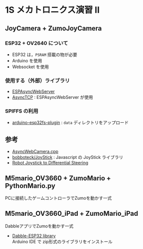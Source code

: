 # 1S メカトロニクス演習 II

## JoyCamera + ZumoJoyCamera

### ESP32 + OV2640 について

- ESP32 は，`PSRAM` 搭載の物が必要
- Arduino を使用
- Websocket を使用

### 使用する（外部）ライブラリ

- [ESPAsyncWebServer](https://github.com/me-no-dev/ESPAsyncWebServer)
- [AsyncTCP](https://github.com/me-no-dev/AsyncTCP) : ESPAsyncWebServer が使用

### SPIFFS の利用

- [arduino-esp32fs-plugin](https://github.com/me-no-dev/arduino-esp32fs-plugin) : `data` ディレクトリをアップロード

## 参考

- [AsyncWebCamera.cpp](https://gist.github.com/me-no-dev/d34fba51a8f059ac559bf62002e61aa3)
- [bobboteck/JoyStick](https://github.com/bobboteck/JoyStick) : Javascript の JoyStick ライブラリ
- [Robot Joystick to Differential Steering](https://www.impulseadventure.com/elec/robot-differential-steering.html)

## M5mario_OV3660 + ZumoMario + PythonMario.py

PCに接続したゲームコントローラでZumoを動かす一式

## M5mario_OV3660_iPad + ZumoMario_iPad

DabbleアプリでZumoを動かす一式

- [Dabble-ESP32 library](https://thestempedia.com/download/24469/)  
Arduino IDE で zip形式のライブラリをインストール
